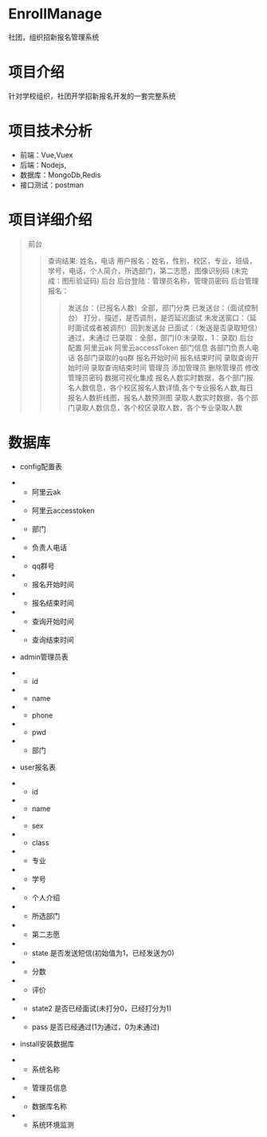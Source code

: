 # EnrollManage
社团，组织招新报名管理系统

# 项目介绍
针对学校组织，社团开学招新报名开发的一套完整系统

# 项目技术分析

* 前端：Vue,Vuex
* 后端：Nodejs,
* 数据库：MongoDb,Redis
* 接口测试：postman

# 项目详细介绍
> 前台
>> 查询结果: 姓名，电话
>> 用户报名：姓名，性别，校区，专业，班级，学号，电话，个人简介，所选部门，第二志愿，图像识别码 (未完成：图形验证码)
> 后台
>> 后台登陆：管理员名称，管理员密码
>> 后台管理报名：
>>>发送台：（已报名人数）全部，部门分类
>>>已发送台：（面试控制台） 打分，描述，是否调剂，是否延迟面试
>>>未发送窗口：（延时面试或者被调剂）回到发送台
>>>已面试：（发送是否录取短信）通过，未通过
>>>已录取：全部，部门(0:未录取，1：录取)
>>后台配置
>>>阿里云ak
>>>阿里云accessToken
>>>部门信息
>>>各部门负责人电话
>>>各部门录取的qq群
>>>报名开始时间
>>>报名结束时间
>>>录取查询开始时间
>>>录取查询结束时间
>>管理员
>>>添加管理员
>>>删除管理员
>>>修改管理员密码
>> 数据可视化集成
>>>报名人数实时数据，各个部门报名人数信息，各个校区报名人数详情,各个专业报名人数,每日报名人数折线图，报名人数预测图
>>>录取人数实时数据，各个部门录取人数信息，各个校区录取人数，各个专业录取人数
# 数据库
* config配置表
* * 阿里云ak
* * 阿里云accesstoken
* * 部门
* * 负责人电话
* * qq群号
* * 报名开始时间
* * 报名结束时间
* * 查询开始时间
* * 查询结束时间

* admin管理员表
* * id
* * name
* * phone
* * pwd
* * 部门

* user报名表
* * id
* * name
* * sex
* * class
* * 专业
* * 学号
* * 个人介绍
* * 所选部门
* * 第二志愿
* * state 是否发送短信(初始值为1，已经发送为0)
* * 分数
* * 评价
* * state2 是否已经面试(未打分0，已经打分为1)
* * pass 是否已经通过(1为通过，0为未通过)

* install安装数据库
* * 系统名称
* * 管理员信息
* * 数据库名称
* * 系统环境监测